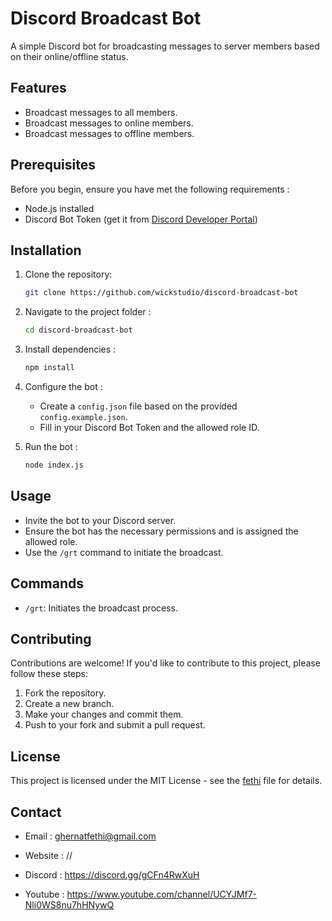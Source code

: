 # Discord Broadcast Bot

A simple Discord bot for broadcasting messages to server members based on their online/offline status.

## Features

- Broadcast messages to all members.
- Broadcast messages to online members.
- Broadcast messages to offline members.

## Prerequisites

Before you begin, ensure you have met the following requirements :

- Node.js installed
- Discord Bot Token (get it from [Discord Developer Portal](https://discord.gg/gCFn4RwXuH))

## Installation

1. Clone the repository:

   ```bash
   git clone https://github.com/wickstudio/discord-broadcast-bot
   ```

2. Navigate to the project folder :

   ```bash
   cd discord-broadcast-bot
   ```

3. Install dependencies :

   ```bash
   npm install
   ```

4. Configure the bot :

   - Create a `config.json` file based on the provided `config.example.json`.
   - Fill in your Discord Bot Token and the allowed role ID.

5. Run the bot :

   ```bash
   node index.js
   ```

## Usage

- Invite the bot to your Discord server.
- Ensure the bot has the necessary permissions and is assigned the allowed role.
- Use the `/grt` command to initiate the broadcast.

## Commands

- `/grt`: Initiates the broadcast process.

## Contributing

Contributions are welcome! If you'd like to contribute to this project, please follow these steps:

1. Fork the repository.
2. Create a new branch.
3. Make your changes and commit them.
4. Push to your fork and submit a pull request.

## License

This project is licensed under the MIT License - see the [fethi](fethi) file for details.

## Contact

- Email   : ghernatfethi@gmail.com

- Website : //

- Discord : https://discord.gg/gCFn4RwXuH

- Youtube : https://www.youtube.com/channel/UCYJMf7-Nli0WS8nu7hHNywQ
